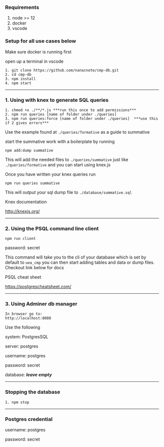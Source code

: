 ### Requirements

1. node >= 12
2. docker
3. vscode

### Setup for all use cases below

Make sure docker is running first

open up a terminal in vscode

```
1. git clone https://github.com/nanacnote/cmp-db.git
2. cd cmp-db
3. npm install
4. npm start
```

---

### 1. Using with knex to generate SQL queries

```
1. chmod +x ./**/*.js ***run this once to add permissions***
2. npm run queries [name of folder under ./queries]
3. npm run queries:force [name of folder under ./queries]  ***use this if 2 gives errors***
```

Use the example found at `./queries/formative` as a guide to summative

start the summative work with a boilerplate by running

```
npm add:dump summative
```

This will add the needed files to `./queries/summative` just like `./queries/formative` and you can start using knex.js

Once you have written your knex queries run

```
npm run queries summative
```

This will output your sql dump file to `./database/summative.sql`

Knex documentation

http://knexjs.org/

---

### 2. Using the PSQL command line client

```
npm run client
```

password: secret

This command will take you to the cli of your database which is set by default to `uea_cmp` you can then start adding tables and data or dump files. Checkout link below for docs

PSQL cheat sheet

https://postgrescheatsheet.com/

---

### 3. Using Adminer db manager

```
In browser go to:
http://localhost:8080
```

Use the following

system: PostgresSQL

server: postgres

username: postgres

password: secret

database: **_leave empty_**

---

### Stopping the database

```
1. npm stop
```

---

### Postgres credential

username: postgres

password: secret
